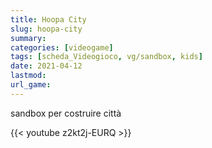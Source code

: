 ```yaml
---
title: Hoopa City
slug: hoopa-city
summary: 
categories: [videogame]
tags: [scheda_Videogioco, vg/sandbox, kids]
date: 2021-04-12
lastmod: 
url_game: 
---
```


sandbox per costruire città

{{< youtube z2kt2j-EURQ >}}